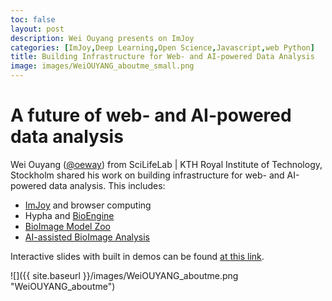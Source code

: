 ```yaml
---
toc: false
layout: post
description: Wei Ouyang presents on ImJoy
categories: [ImJoy,Deep Learning,Open Science,Javascript,web Python]
title: Building Infrastructure for Web- and AI-powered Data Analysis
image: images/WeiOUYANG_aboutme_small.png
---
```

# A future of web- and AI-powered data analysis
Wei Ouyang ([@oeway](https://oeway.github.io)) from SciLifeLab | KTH Royal Institute of Technology, Stockholm shared his work on building infrastructure for web- and AI-powered data analysis. This includes:
- [ImJoy](https://imjoy.io/) and browser computing
- Hypha and [BioEngine](https://youtu.be/EEo_GPjbxn4)
- [BioImage Model Zoo](https://bioimage.io)
- [AI-assisted BioImage Analysis](https://youtu.be/pkOp_oUybsc)

Interactive slides with built in demos can be found [at this link](https://slides.imjoy.io/?slides=https://raw.githubusercontent.com/oeway/slides/master/2022/janelia-cellmap-hackathon.md).

![]({{ site.baseurl }}/images/WeiOUYANG_aboutme.png "WeiOUYANG_aboutme")
